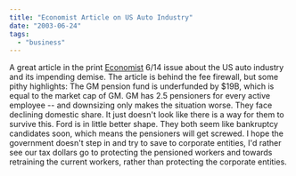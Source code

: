 ```yaml
---
title: "Economist Article on US Auto Industry"
date: "2003-06-24"
tags: 
  - "business"
---
```


A great article in the print [Economist](http://www.economist.com) 6/14 issue about the US auto industry and its impending demise. The article is behind the fee firewall, but some pithy highlights: The GM pension fund is underfunded by $19B, which is equal to the market cap of GM. GM has 2.5 pensioners for every active employee -- and downsizing only makes the situation worse. They face declining domestic share. It just doesn't look like there is a way for them to survive this. Ford is in little better shape. They both seem like bankruptcy candidates soon, which means the pensioners will get screwed. I hope the government doesn't step in and try to save to corporate entities, I'd rather see our tax dollars go to protecting the pensioned workers and towards retraining the current workers, rather than protecting the corporate entities.
